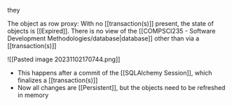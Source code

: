 they

The object as row proxy:
	With no [[transaction(s)]] present, the state of objects is [[Expired]]. There is no view of the [[COMPSCI235 - Software Development Methodologies/database|database]] other than via a [[transaction(s)]]

![[Pasted image 20231102170744.png]]
- This happens after a commit of the [[SQLAlchemy Session]], which finalizes a [[transaction(s)]]
- Now all changes are [[Persistent]], but the objects need to be refreshed in memory